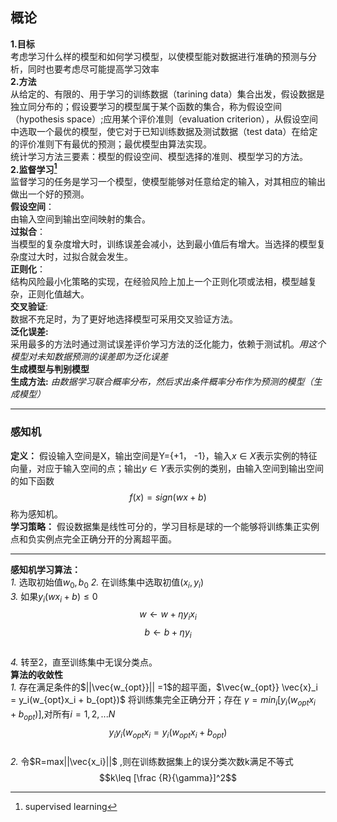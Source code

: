 ## 概论
**1.目标**  
考虑学习什么样的模型和如何学习模型，以使模型能对数据进行准确的预测与分析，同时也要考虑尽可能提高学习效率  
**2.方法**  
从给定的、有限的、用于学习的训练数据（tarining data）集合出发，假设数据是独立同分布的；假设要学习的模型属于某个函数的集合，称为假设空间（hypothesis space）;应用某个评价准则（evaluation criterion），从假设空间中选取一个最优的模型，使它对于已知训练数据及测试数据（test data）在给定的评价准则下有最优的预测；最优模型由算法实现。  
统计学习方法三要素：模型的假设空间、模型选择的准则、模型学习的方法。  
**2.监督学习[^1]**  
监督学习的任务是学习一个模型，使模型能够对任意给定的输入，对其相应的输出做出一个好的预测。  
**假设空间**：  
由输入空间到输出空间映射的集合。  
**过拟合**：  
当模型的复杂度增大时，训练误差会减小，达到最小值后有增大。当选择的模型复杂度过大时，过拟合就会发生。  
**正则化**：  
结构风险最小化策略的实现，在经验风险上加上一个正则化项或法相，模型越复杂，正则化值越大。  
**交叉验证**:  
数据不充足时，为了更好地选择模型可采用交叉验证方法。  
**泛化误差:**  
采用最多的方法时通过测试误差评价学习方法的泛化能力，依赖于测试机。_用这个模型对未知数据预测的误差即为泛化误差_  
**生成模型与判别模型**  
__生成方法:__ _由数据学习联合概率分布，然后求出条件概率分布作为预测的模型（生成模型）_
___
### 感知机
__定义：__ 假设输入空间是X，输出空间是Y={+1， -1}，输入$x \in X$表示实例的特征向量，对应于输入空间的点；输出$y \in Y$表示实例的类别，由输入空间到输出空间的如下函数$$f(x)=sign(wx+b)$$称为感知机。  
__学习策略：__ 假设数据集是线性可分的，学习目标是球的一个能够将训练集正实例点和负实例点完全正确分开的分离超平面。
___  
__感知机学习算法：__  
*1.* 选取初始值$w_0, b_0$ 
*2.* 在训练集中选取初值$(x_i,y_i)$  
*3.* 如果$y_i(wx_i+b) \leq 0$  $$w \leftarrow w+ \eta y_ix_i$$  $$b \leftarrow b+ \eta y_i$$  
*4.* 转至2，直至训练集中无误分类点。  
__算法的收敛性__  
*1.* 存在满足条件的$||\vec{w_{opt}}|| =1$的超平面，$\vec{w_{opt}} \vec{x}_i = y_i(w_{opt}x_i + b_{opt})$ 将训练集完全正确分开；存在 $\gamma = min_i [ y_i(w_{opt}x_i + b_{opt})]$,对所有$i=1,2,...N$  
$$y_iy_i(w_{opt}x_i = y_i(w_{opt}x_i + b_{opt})$$  
*2.* 令$R=max||\vec{x_i}||$ ,则在训练数据集上的误分类次数k满足不等式$$k\leq [\frac {R}{\gamma}]^2$$

[^1]:supervised learning 


